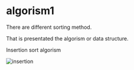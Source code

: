 # algorism1
There are different sorting method.

That is presentated the algorism or data structure.

Insertion sort algorism

![insertion](https://user-images.githubusercontent.com/26092150/43079510-4d8b0058-8e5b-11e8-9c44-7f54dfd5af98.JPG)
